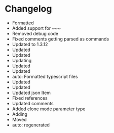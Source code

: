 # Changelog 
- Formatted
- Added support for ~~~
- Removed debug code
- Fixed comments getting parsed as commands
- Updated to 1.3.12
- Updated
- Updated
- Updating
- Updated
- Updated
- auto: Formatted typescript files
- Updated
- Updated
- Updated json Item
- Fixed references
- Updated comments
- Added clone mode parameter type
- Adding
- Moved
- auto: regenerated
